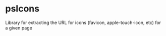 psIcons
=======

Library for extracting the URL for icons (favicon, apple-touch-icon, etc) for a given page
